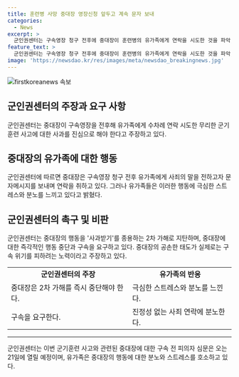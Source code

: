 ```yaml
---
title: 훈련병 사망 중대장 영장신청 앞두고 계속 문자 보내
categories:
  - News
excerpt: >
  군인권센터는 구속영장 청구 전후에 중대장이 훈련병의 유가족에게 연락을 시도한 것을 파악, 2차 가해로 비판했다. 중대장은 구속영장 신청을 앞세우며 사죄 문자를 보내고 있지만, 이는 구속 위기 회피 의심을 사며 진정성 없는 행동으로 여겨졌다. 유가족은 중대장의 행동으로 스트레스와 분노를 느끼고 있으며, 군인권센터는 가해자들을 반드시 구속해야 한다고 주장했다. 중대장과 부중대장에 대한 구속 전 피의자 심문은 21일에 열릴 예정이다. (문단 요약)
feature_text: >
  군인권센터는 구속영장 청구 전후에 중대장이 훈련병의 유가족에게 연락을 시도한 것을 파악, 2차 가해로 비판했다. 중대장은 구속영장 신청을 앞세우며 사죄 문자를 보내고 있지만, 이는 구속 위기 회피 의심을 사며 진정성 없는 행동으로 여겨졌다. 유가족은 중대장의 행동으로 스트레스와 분노를 느끼고 있으며, 군인권센터는 가해자들을 반드시 구속해야 한다고 주장했다. 중대장과 부중대장에 대한 구속 전 피의자 심문은 21일에 열릴 예정이다. (문단 요약)
image: 'https://newsdao.kr/res/images/meta/newsdao_breakingnews.jpg'
---
```


<p><img src="https://newsdao.kr/res/images/meta/newsdao_breakingnews.jpg" alt="firstkoreanews 속보" /></p>

<h2 data-ke-size="size26">군인권센터의 주장과 요구 사항</h2>

<p data-ke-size="size16">군인권센터는 중대장이 구속영장을 전후해 유가족에게 수차례 연락 시도한 무리한 군기훈련 사고에 대한 사과를 진심으로 해야 한다고 주장하고 있다.</p>

<h2 data-ke-size="size26">중대장의 유가족에 대한 행동</h2>

<p data-ke-size="size16">군인권센터에 따르면 중대장은 구속영장 청구 전후 유가족에게 사죄의 말을 전하고자 문자메시지를 보내며 연락을 취하고 있다. 그러나 유가족들은 이러한 행동에 극심한 스트레스와 분노를 느끼고 있다고 밝혔다.</p>

<h2 data-ke-size="size26">군인권센터의 촉구 및 비판</h2>

<p data-ke-size="size16">군인권센터는 중대장의 행동을 '사과받기'를 종용하는 2차 가해로 지탄하며, 중대장에 대한 즉각적인 행동 중단과 구속을 요구하고 있다. 중대장의 공손한 태도가 실제로는 구속 위기를 피하려는 노력이라고 주장하고 있다.</p>

<table>
  <tr>
    <td style="text-align: center; height: 17px;"><b>군인권센터의 주장</b></td>
    <td style="text-align: center; height: 17px;"><b>유가족의 반응</b></td>
  </tr>
  <tr>
    <td>중대장은 2차 가해를 즉시 중단해야 한다.</td>
    <td>극심한 스트레스와 분노를 느낀다.</td>
  </tr>
  <tr>
    <td>구속을 요구한다.</td>
    <td>진정성 없는 사죄 연락에 분노한다.</td>
  </tr>
</table>

<hr>

<p data-ke-size="size16">군인권센터는 이번 군기훈련 사고와 관련된 중대장에 대한 구속 전 피의자 심문은 오는 21일에 열릴 예정이며, 유가족은 중대장의 행동에 대한 분노와 스트레스를 호소하고 있다.</p>

